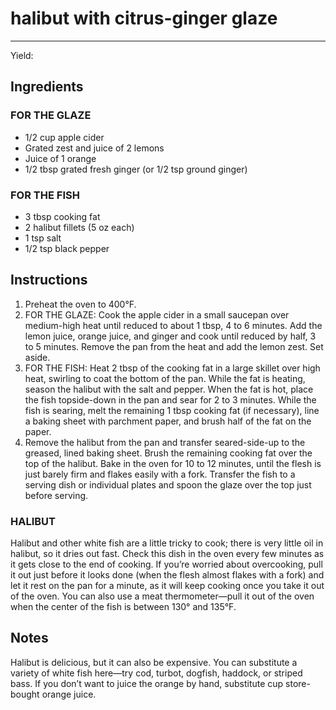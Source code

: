 # halibut with citrus-ginger glaze
---
Yield: 

## Ingredients
### FOR THE GLAZE
- 1/2 cup apple cider
- Grated zest and juice of 2 lemons
- Juice of 1 orange
- 1/2 tbsp grated fresh ginger (or 1/2 tsp ground ginger)

### FOR THE FISH
- 3 tbsp cooking fat
- 2 halibut fillets (5 oz each)
- 1 tsp salt
- 1/2 tsp black pepper

## Instructions
1. Preheat the oven to 400°F.
2. FOR THE GLAZE: Cook the apple cider in a small saucepan over medium-high heat until reduced to about 1 tbsp, 4 to 6 minutes. Add the lemon juice, orange juice, and ginger and cook until reduced by half, 3 to 5 minutes. Remove the pan from the heat and add the lemon zest. Set aside.
3. FOR THE FISH: Heat 2 tbsp of the cooking fat in a large skillet over high heat, swirling to coat the bottom of the pan. While the fat is heating, season the halibut with the salt and pepper. When the fat is hot, place the fish topside-down in the pan and sear for 2 to 3 minutes. While the fish is searing, melt the remaining 1 tbsp cooking fat (if necessary), line a baking sheet with parchment paper, and brush half of the fat on the paper.
4. Remove the halibut from the pan and transfer seared-side-up to the greased, lined baking sheet. Brush the remaining cooking fat over the top of the halibut. Bake in the oven for 10 to 12 minutes, until the flesh is just barely firm and flakes easily with a fork. Transfer the fish to a serving dish or individual plates and spoon the glaze over the top just before serving.

### HALIBUT 
Halibut and other white fish are a little tricky to cook; there is very little oil in halibut, so it dries out fast. Check this dish in the oven every few minutes as it gets close to the end of cooking. If you’re worried about overcooking, pull it out just before it looks done (when the flesh almost flakes with a fork) and let it rest on the pan for a minute, as it will keep cooking once you take it out of the oven. You can also use a meat thermometer—pull it out of the oven when the center of the fish is between 130° and 135°F.

## Notes
Halibut is delicious, but it can also be expensive. You can substitute a variety of white fish here—try cod, turbot, dogfish, haddock, or striped bass. If you don’t want to juice the orange by hand, substitute cup store-bought orange juice.
